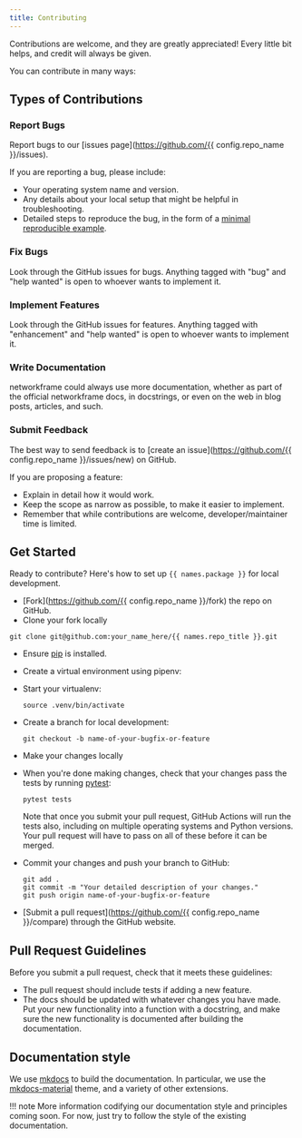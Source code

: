 ```yaml
---
title: Contributing
---
```


Contributions are welcome, and they are greatly appreciated! Every little bit
helps, and credit will always be given.

You can contribute in many ways:

## Types of Contributions

### Report Bugs

Report bugs to our [issues page](https://github.com/{{ config.repo_name }}/issues).

If you are reporting a bug, please include:

- Your operating system name and version.
- Any details about your local setup that might be helpful in troubleshooting.
- Detailed steps to reproduce the bug, in the form of a [minimal reproducible example](https://stackoverflow.com/help/minimal-reproducible-example).

### Fix Bugs

Look through the GitHub issues for bugs. Anything tagged with "bug" and "help
wanted" is open to whoever wants to implement it.

### Implement Features

Look through the GitHub issues for features. Anything tagged with "enhancement"
and "help wanted" is open to whoever wants to implement it.

### Write Documentation

networkframe could always use more documentation, whether as part of the
official networkframe docs, in docstrings, or even on the web in blog posts,
articles, and such.

### Submit Feedback

The best way to send feedback is to [create an issue](https://github.com/{{ config.repo_name }}/issues/new) on GitHub.

If you are proposing a feature:

- Explain in detail how it would work.
- Keep the scope as narrow as possible, to make it easier to implement.
- Remember that while contributions are welcome, developer/maintainer time is limited.

## Get Started

Ready to contribute? Here's how to set up `{{ names.package }}` for local development.

- [Fork](https://github.com/{{ config.repo_name }}/fork) the repo on GitHub.
- Clone your fork locally

```console
git clone git@github.com:your_name_here/{{ names.repo_title }}.git
```

- Ensure [pip](https://pip.pypa.io/en/stable/installation/) is installed.
- Create a virtual environment using pipenv:
- Start your virtualenv:

  ```console
  source .venv/bin/activate
  ```

- Create a branch for local development:

  ```console
  git checkout -b name-of-your-bugfix-or-feature
  ```

- Make your changes locally
- When you're done making changes, check that your changes pass the
  tests by running [pytest](https://docs.pytest.org/en/):

  ```console
  pytest tests
  ```

  Note that once you submit your pull request, GitHub Actions will run the tests also,
  including on multiple operating systems and Python versions. Your pull request will
  have to pass on all of these before it can be merged.

- Commit your changes and push your branch to GitHub:

  ```console
  git add .
  git commit -m "Your detailed description of your changes."
  git push origin name-of-your-bugfix-or-feature
  ```

- [Submit a pull request](https://github.com/{{ config.repo_name }}/compare) through the GitHub website.

## Pull Request Guidelines

Before you submit a pull request, check that it meets these guidelines:

- The pull request should include tests if adding a new feature.
- The docs should be updated with whatever changes you have made. Put
  your new functionality into a function with a docstring, and make sure the new
  functionality is documented after building the documentation.

## Documentation style

We use [mkdocs](https://www.mkdocs.org/) to build the documentation. In particular, we
use the [mkdocs-material](https://squidfunk.github.io/mkdocs-material/) theme, and a
variety of other extensions.

!!! note
More information codifying our documentation style and principles coming soon. For
now, just try to follow the style of the existing documentation.
